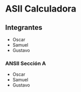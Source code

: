 # ASII Calculadora

## Integrantes 
- Oscar
- Samuel
- Gustavo

### ANSII Sección A

* Oscar
* Samuel
* Gustavo


